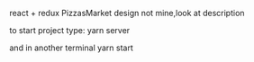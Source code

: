 react + redux PizzasMarket
design not mine,look at description

to start project type:
yarn server

and in another terminal
yarn start
